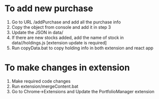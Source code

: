 # To add new purchase
1. Go to URL /addPurchase and add all the purchase info
2. Copy the object from console and add it in step 3
3. Update the JSON in data/<username>
4. If there are new stocks added, add the name of stock in data/<username>/holdings.js [extension update is required]
5. Run copyData.bat to copy holding info in both extension and react app

# To make changes in extension
1. Make required code changes
2. Run extension/mergeContent.bat
3. Go to Chrome->Extensions and Update the PortfolioManager extension